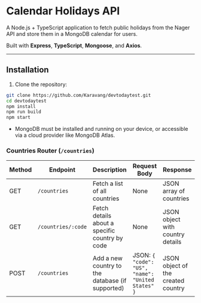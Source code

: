 # Calendar Holidays API

A Node.js + TypeScript application to fetch public holidays from the Nager API and store them in a MongoDB calendar for users.

Built with **Express**, **TypeScript**, **Mongoose**, and **Axios**.

---

## Installation

1. Clone the repository:

```bash
git clone https://github.com/Karavang/devtodaytest.git
cd devtodaytest
npm install
npm run build
npm start
```

- MongoDB must be installed and running on your device, or accessible via a cloud provider like MongoDB Atlas.

### Countries Router (`/countries`)

| Method | Endpoint           | Description                                      | Request Body                                      | Response                           |
| ------ | ------------------ | ------------------------------------------------ | ------------------------------------------------- | ---------------------------------- |
| GET    | `/countries`       | Fetch a list of all countries                    | None                                              | JSON array of countries            |
| GET    | `/countries/:code` | Fetch details about a specific country by code   | None                                              | JSON object with country details   |
| POST   | `/countries`       | Add a new country to the database (if supported) | JSON: `{ "code": "US", "name": "United States" }` | JSON object of the created country |
